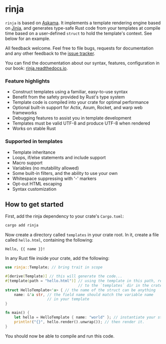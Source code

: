 # rinja

`rinja` is based on [Askama](https://crates.io/crates/askama).
It implements a template rendering engine based on [Jinja](https://jinja.palletsprojects.com/), and
generates type-safe Rust code from your templates at compile time
based on a user-defined `struct` to hold the template's context.
See below for an example.

All feedback welcome. Feel free to file bugs, requests for documentation and
any other feedback to the [issue tracker][issues].

You can find the documentation about our syntax, features, configuration in our book:
[rinja.readthedocs.io](https://rinja.readthedocs.io/).

### Feature highlights

* Construct templates using a familiar, easy-to-use syntax
* Benefit from the safety provided by Rust's type system
* Template code is compiled into your crate for optimal performance
* Optional built-in support for Actix, Axum, Rocket, and warp web frameworks
* Debugging features to assist you in template development
* Templates must be valid UTF-8 and produce UTF-8 when rendered
* Works on stable Rust

### Supported in templates

* Template inheritance
* Loops, if/else statements and include support
* Macro support
* Variables (no mutability allowed)
* Some built-in filters, and the ability to use your own
* Whitespace suppressing with '-' markers
* Opt-out HTML escaping
* Syntax customization

[issues]: https://github.com/rinja-rs/rinja/issues


How to get started
------------------

First, add the rinja dependency to your crate's `Cargo.toml`:

```sh
cargo add rinja
```

Now create a directory called `templates` in your crate root.
In it, create a file called `hello.html`, containing the following:

```jinja
Hello, {{ name }}!
```

In any Rust file inside your crate, add the following:

```rust
use rinja::Template; // bring trait in scope

#[derive(Template)] // this will generate the code...
#[template(path = "hello.html")] // using the template in this path, relative
                                 // to the `templates` dir in the crate root
struct HelloTemplate<'a> { // the name of the struct can be anything
    name: &'a str, // the field name should match the variable name
                   // in your template
}

fn main() {
    let hello = HelloTemplate { name: "world" }; // instantiate your struct
    println!("{}", hello.render().unwrap()); // then render it.
}
```

You should now be able to compile and run this code.
